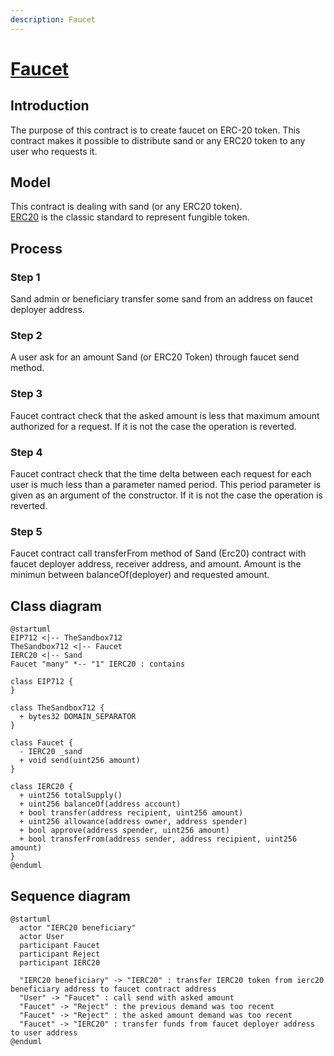```yaml
---
description: Faucet
---
```


# [Faucet]((https://github.com/thesandboxgame/sandbox-smart-contracts/blob/master/src/solc_0.8/faucet/Faucet.sol))

## Introduction

The purpose of this contract is to create faucet on ERC-20 token.
This contract makes it possible to distribute sand or any ERC20 token to any user who requests it.

## Model

This contract is dealing with sand (or any ERC20 token).  
[ERC20](https://ethereum.org/en/developers/docs/standards/tokens/erc-20/) is the classic standard to represent fungible token.  

## Process

### Step 1

Sand admin or beneficiary transfer some sand from an address on faucet deployer address.

### Step 2

A user ask for an amount Sand (or ERC20 Token) through faucet send method.

### Step 3

Faucet contract check that the asked amount is less that maximum amount authorized for a request.
If it is not the case the operation is reverted.

### Step 4

Faucet contract check that the time delta between each request for each user is much less than a parameter named period.
This period parameter is given as an argument of the constructor. If it is not the case the operation is reverted.

### Step 5

Faucet contract call transferFrom method of Sand (Erc20) contract with faucet deployer address, receiver address, and amount.
Amount is the minimun between balanceOf(deployer) and requested amount.

## Class diagram

```plantuml
@startuml
EIP712 <|-- TheSandbox712
TheSandbox712 <|-- Faucet
IERC20 <|-- Sand
Faucet "many" *-- "1" IERC20 : contains

class EIP712 {
}

class TheSandbox712 {
  + bytes32 DOMAIN_SEPARATOR
}

class Faucet {
  - IERC20 _sand
  + void send(uint256 amount)
}

class IERC20 {
  + uint256 totalSupply() 
  + uint256 balanceOf(address account)
  + bool transfer(address recipient, uint256 amount)
  + uint256 allowance(address owner, address spender)
  + bool approve(address spender, uint256 amount)
  + bool transferFrom(address sender, address recipient, uint256 amount)
}
@enduml
```

## Sequence diagram

```plantuml
@startuml
  actor "IERC20 beneficiary"
  actor User
  participant Faucet
  participant Reject
  participant IERC20

  "IERC20 beneficiary" -> "IERC20" : transfer IERC20 token from ierc20 beneficiary address to faucet contract address
  "User" -> "Faucet" : call send with asked amount
  "Faucet" -> "Reject" : the previous demand was too recent
  "Faucet" -> "Reject" : the asked amount demand was too recent
  "Faucet" -> "IERC20" : transfer funds from faucet deployer address to user address
@enduml
```
